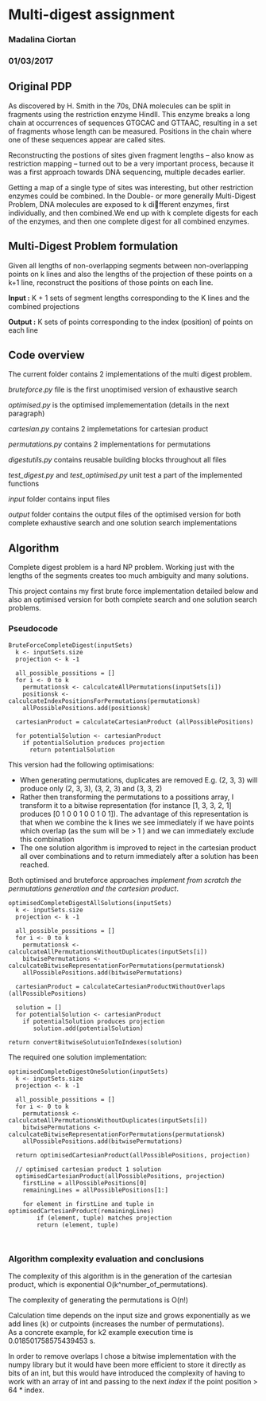# Multi-digest assignment
### Madalina Ciortan
### 01/03/2017


## Original PDP
As discovered by H. Smith in the 70s, DNA molecules can be split in fragments
using the restriction enzyme HindII. This enzyme breaks a long chain at occurrences of
sequences GTGCAC and GTTAAC, resulting in a set of fragments whose length can be
measured. Positions in the chain where one of these sequences appear are called sites.

Reconstructing the postions of sites given fragment lengths – also know as restriction
mapping – turned out to be a very important process, because it was a first approach
towards DNA sequencing, multiple decades earlier.

Getting a map of a single type of sites was interesting, but other restriction enzymes
could be combined. In the Double- or more generally Multi-Digest Problem, DNA
molecules are exposed to k different enzymes, first individually, and then combined.We
end up with k complete digests for each of the enzymes, and then one complete digest
for all combined enzymes.  

## Multi-Digest Problem formulation

Given all lengths of non-overlapping segments between non-overlapping points on
 k lines and also the lengths of the projection of these points on a k+1 line,
 reconstruct the positions of those points on each line. 

 __Input :__  K + 1 sets of segment lengths corresponding to the K lines and the combined projections
 
 __Output :__ K sets of points corresponding to the index (position) of points on each line 

## Code overview

The current folder contains 2 implementations of the multi digest problem.  

_bruteforce.py_ file is the first unoptimised version of exhaustive search  

_optimised.py_ is the optimised implemementation (details in the next paragraph)

_cartesian.py_ contains 2 implemetations for cartesian product

_permutations.py_ contains 2 implementations for permutations

_digestutils.py_ contains reusable building blocks throughout all files

_test_digest.py_ and _test_optimised.py_ unit test a part of the implemented functions
 
_input_ folder contains input files

_output_ folder contains the output files of the optimised version for both complete exhaustive search and one solution search implementations


## Algorithm 

Complete digest problem is a hard NP problem. Working just with the lengths 
of the segments creates too much ambiguity and many solutions.

This project contains my first brute force implementation detailed below and also an
optimised version for both complete search and one solution search problems. 


### Pseudocode 

```
BruteForceCompleteDigest(inputSets)  
  k <- inputSets.size  
  projection <- k -1  

  all_possible_possitions = []  
  for i <- 0 to k  
    permutationsk <- calculcateAllPermutations(inputSets[i])  
    positionsk <- calculcateIndexPositionsForPermutations(permutationsk)  
    allPossiblePositions.add(positionsk)

  cartesianProduct = calculateCartesianProduct (allPossiblePositions)
  
  for potentialSolution <- cartesianProduct
    if potentialSolution produces projection
      return potentialSolution

```
This version had the following optimisations:
- When generating permutations, duplicates are removed E.g. (2, 3, 3) will produce only
(2, 3, 3), (3, 2, 3) and (3, 3, 2)
- Rather then transforming the permutations to a possitions array, I transform it to a bitwise
representation (for instance [1, 3, 3, 2, 1]  produces [0 1 0 0 1 0 0 1 0 1]). 
The advantage of this representation is that when we combine the k lines we see immediately
if we have points which overlap (as the sum will be > 1 ) and we can immediately exclude this combination
- The one solution algorithm is improved to reject in the cartesian product all over combinations and
to return immediately after a solution has been reached.

Both optimised and bruteforce approaches _implement from scratch the permutations generation and 
the cartesian product_.

```
optimisedCompleteDigestAllSolutions(inputSets)  
  k <- inputSets.size  
  projection <- k -1  

  all_possible_possitions = []  
  for i <- 0 to k  
    permutationsk <- calculcateAllPermutationsWithoutDuplicates(inputSets[i])  
    bitwisePermutations <- calculcateBitwiseRepresentationForPermutations(permutationsk)  
    allPossiblePositions.add(bitwisePermutations)

  cartesianProduct = calculateCartesianProductWithoutOverlaps (allPossiblePositions)
  
  solution = []
  for potentialSolution <- cartesianProduct
    if potentialSolution produces projection
       solution.add(potentialSolution)

return convertBitwiseSolutuionToIndexes(solution)

```

The required one solution implementation:


```
optimisedCompleteDigestOneSolution(inputSets)  
  k <- inputSets.size  
  projection <- k -1  

  all_possible_possitions = []  
  for i <- 0 to k  
    permutationsk <- calculcateAllPermutationsWithoutDuplicates(inputSets[i])  
    bitwisePermutations <- calculcateBitwiseRepresentationForPermutations(permutationsk)  
    allPossiblePositions.add(bitwisePermutations)

  return optimisedCartesianProduct(allPossiblePositions, projection)

  // optimised cartesian product 1 solution
  optimisedCartesianProduct(allPossiblePositions, projection)
    firstLine = allPossiblePositions[0]
    remainingLines = allPossiblePositions[1:]
    
    for element in firstLine and tuple in optimisedCartesianProduct(remainingLines)
        if (element, tuple) matches projection
        return (element, tuple)

        

```

### Algorithm complexity evaluation and conclusions

The complexity of this algorithm is in the generation of the cartesian product, which is exponential O(k^number_of_permutations).
  
The complexity of generating the permutations is O(n!)

Calculation time depends on the input size and grows exponentially as we add lines (k) or cutpoints (increases the number of permutations).  
As a concrete example, for k2 example execution time is 0.018501758575439453 s.

In order to remove overlaps I chose a bitwise implementation with the numpy library 
but it would have been more efficient to store it directly as bits of an int, but this would have introduced the complexity of having
to work with an array of int and passing to the next _index_ if the point position > 64 * index. 

